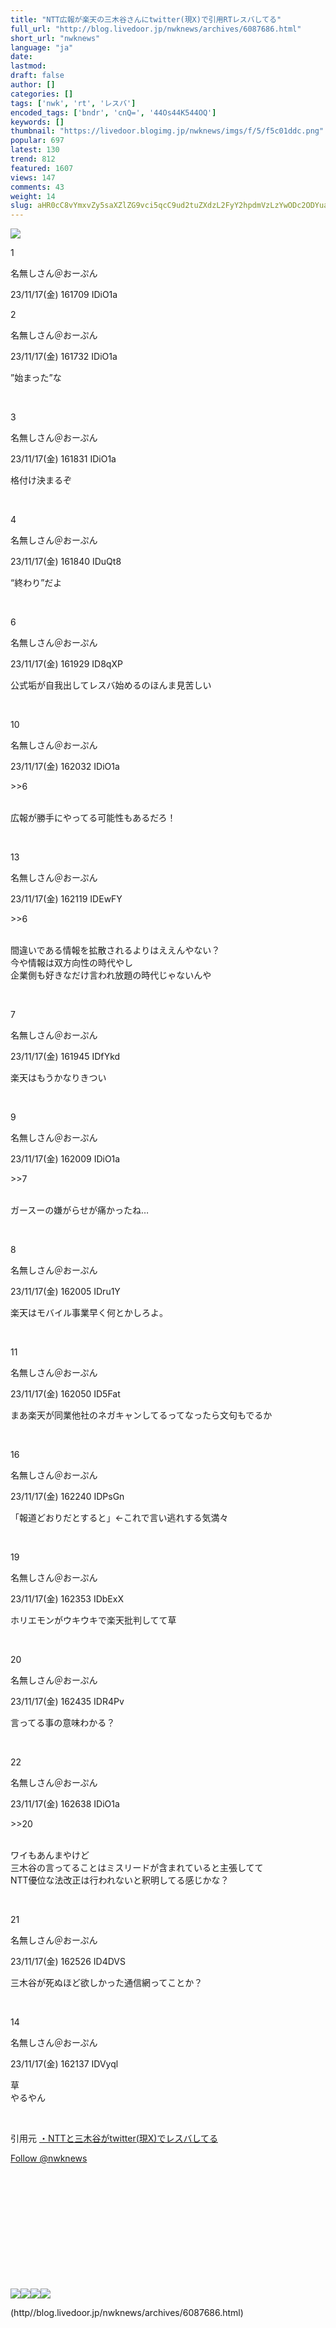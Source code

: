 ```yaml
---
title: "NTT広報が楽天の三木谷さんにtwitter(現X)で引用RTレスバしてる"
full_url: "http://blog.livedoor.jp/nwknews/archives/6087686.html"
short_url: "nwknews"
language: "ja"
date: 
lastmod: 
draft: false
author: []
categories: []
tags: ['nwk', 'rt', 'レスバ']
encoded_tags: ['bndr', 'cnQ=', '44Os44K544OQ']
keywords: []
thumbnail: "https://livedoor.blogimg.jp/nwknews/imgs/f/5/f5c01ddc.png"
popular: 697
latest: 130
trend: 812
featured: 1607
views: 147
comments: 43
weight: 14
slug: aHR0cC8vYmxvZy5saXZlZG9vci5qcC9ud2tuZXdzL2FyY2hpdmVzLzYwODc2ODYuaHRtbA==
---
```


![](https://livedoor.blogimg.jp/nwknews/imgs/f/5/f5c01ddc.png)

<div><p class='t_h'>1 <p>名無しさん＠おーぷん</p> <p> 23/11/17(金) 161709 IDiO1a</p></p><p class='t_h'>2 <p>名無しさん＠おーぷん</p> <p> 23/11/17(金) 161732 IDiO1a</p></p> <p class='t_b'> ”始まった”な <br></p><br> <p class='t_h'>3 <p>名無しさん＠おーぷん</p> <p> 23/11/17(金) 161831 IDiO1a</p></p> <p class='t_b'> 格付け決まるぞ <br></p><br> <p class='t_h'>4 <p>名無しさん＠おーぷん</p> <p> 23/11/17(金) 161840 IDuQt8</p></p> <p class='t_b'> “終わり”だよ <br></p><br> <p class='t_h'>6 <p>名無しさん＠おーぷん</p> <p> 23/11/17(金) 161929 ID8qXP</p></p> <p class='t_b'> 公式垢が自我出してレスバ始めるのほんま見苦しい <br></p><br> <p class='t_h t_i'>10 <p>名無しさん＠おーぷん</p> <p> 23/11/17(金) 162032 IDiO1a</p></p> <p class='t_b t_i'> <p class='anchor'>>>6</p><br>広報が勝手にやってる可能性もあるだろ！ <br></p><br> <p class='t_h t_i'>13 <p>名無しさん＠おーぷん</p> <p> 23/11/17(金) 162119 IDEwFY</p></p> <p class='t_b t_i'> <p class='anchor'>>>6</p><br>間違いである情報を拡散されるよりはええんやない？<br>今や情報は双方向性の時代やし<br>企業側も好きなだけ言われ放題の時代じゃないんや <br></p><br> <p class='t_h'>7 <p>名無しさん＠おーぷん</p> <p> 23/11/17(金) 161945 IDfYkd</p></p> <p class='t_b'> 楽天はもうかなりきつい <br></p><br> <p class='t_h t_i'>9 <p>名無しさん＠おーぷん</p> <p> 23/11/17(金) 162009 IDiO1a</p></p> <p class='t_b t_i'> <p class='anchor'>>>7</p><br>ガースーの嫌がらせが痛かったね… <br></p><br> <p class='t_h'>8 <p>名無しさん＠おーぷん</p> <p> 23/11/17(金) 162005 IDru1Y</p></p> <p class='t_b'> 楽天はモバイル事業早く何とかしろよ。 <br></p><br> <p class='t_h'>11 <p>名無しさん＠おーぷん</p> <p> 23/11/17(金) 162050 ID5Fat</p></p> <p class='t_b'> まあ楽天が同業他社のネガキャンしてるってなったら文句もでるか <br></p><br> <p class='t_h'>16 <p>名無しさん＠おーぷん</p> <p> 23/11/17(金) 162240 IDPsGn</p></p> <p class='t_b'> 「報道どおりだとすると」←これで言い逃れする気満々 <br></p><br> <p class='t_h'>19 <p>名無しさん＠おーぷん</p> <p> 23/11/17(金) 162353 IDbExX</p></p> <p class='t_b'> ホリエモンがウキウキで楽天批判してて草 <br></p><br> <p class='t_h'>20 <p>名無しさん＠おーぷん</p> <p> 23/11/17(金) 162435 IDR4Pv</p></p> <p class='t_b'> 言ってる事の意味わかる？ <br></p><br> <p class='t_h t_i'>22 <p>名無しさん＠おーぷん</p> <p> 23/11/17(金) 162638 IDiO1a</p></p> <p class='t_b t_i'> <p class='anchor'>>>20</p><br>ワイもあんまやけど<br>三木谷の言ってることはミスリードが含まれていると主張してて<br>NTT優位な法改正は行われないと釈明してる感じかな？ <br></p><br> <p class='t_h'>21 <p>名無しさん＠おーぷん</p> <p> 23/11/17(金) 162526 ID4DVS</p></p> <p class='t_b'> 三木谷が死ぬほど欲しかった通信網ってことか？ <br></p><br> <p class='t_h'>14 <p>名無しさん＠おーぷん</p> <p> 23/11/17(金) 162137 IDVyql</p></p> <p class='t_b'> 草<br>やるやん <br></p><br> <p>引用元 <a href='http//2chspa.com/thread/livejupiter/1700205429' target='_blank'>・</a><a href='https//hayabusa.open2ch.net/test/read.cgi/livejupiter/1700205429/' target='_blank'>NTTと三木谷がtwitter(現X)でレスバしてる</a></p><a href='https//twitter.com/nwknews?ref_src=twsrc%5Etfw' class='twitter-follow-button'>Follow @nwknews</a><p><b><br></b></p><p><b><br></b></p><p><b><br></b></p><p><b><br></b></p><p><b><br></b></p><p><b><br></b></p><a href='https//www.amazon.co.jp/gp/product/B097QQKLF6/ref=as_li_tl?ie=UTF8&camp=247&creative=1211&creativeASIN=B097QQKLF6&linkCode=as2&tag=omosironetton-22&linkId=5dc74d3292da2336cd1f10e57fa8503a' target='_blank'><img src='//ws-fe.amazon-adsystem.com/widgets/q?_encoding=UTF8&MarketPlace=JP&ASIN=B097QQKLF6&ServiceVersion=20070822&ID=AsinImage&WS=1&Format=_SL250_&tag=omosironetton-22' border='0'></a><a href='https//www.amazon.co.jp/gp/product/B078X8FS62/ref=as_li_tl?ie=UTF8&camp=247&creative=1211&creativeASIN=B078X8FS62&linkCode=as2&tag=omosironetton-22&linkId=bb07d4848f8da75715e54ee8217ea0cd' target='_blank'><img src='//ws-fe.amazon-adsystem.com/widgets/q?_encoding=UTF8&MarketPlace=JP&ASIN=B078X8FS62&ServiceVersion=20070822&ID=AsinImage&WS=1&Format=_SL250_&tag=omosironetton-22' border='0'></a><a href='https//www.amazon.co.jp/gp/product/B00QT9X9Y0/ref=as_li_tl?ie=UTF8&camp=247&creative=1211&creativeASIN=B00QT9X9Y0&linkCode=as2&tag=omosironetton-22&linkId=320d933e2989d7d9285f3e3ade8880ce' target='_blank'><img src='//ws-fe.amazon-adsystem.com/widgets/q?_encoding=UTF8&MarketPlace=JP&ASIN=B00QT9X9Y0&ServiceVersion=20070822&ID=AsinImage&WS=1&Format=_SL250_&tag=omosironetton-22' border='0'></a><a href='https//www.amazon.co.jp/%E8%87%AA%E5%88%86%E3%81%AE%E4%B8%AD%E3%81%AB%E6%AF%92%E3%82%92%E6%8C%81%E3%81%A6-%E6%96%B0%E8%A3%85%E7%89%88-%E9%9D%92%E6%98%A5%E6%96%87%E5%BA%AB-%E5%B2%A1%E6%9C%AC-%E5%A4%AA%E9%83%8E/dp/4413096843?qid=1643697528&s=books&sr=1-2&linkCode=li3&tag=omosironetton-22&linkId=900c4db06e11ed72c158c90c03470a32&language=ja_JP&ref_=as_li_ss_il' target='_blank'><img src='//ws-fe.amazon-adsystem.com/widgets/q?_encoding=UTF8&ASIN=4413096843&Format=_SL250_&ID=AsinImage&MarketPlace=JP&ServiceVersion=20070822&WS=1&tag=omosironetton-22&language=ja_JP' border='0'></a><img src='https//ir-jp.amazon-adsystem.com/e/ir?t=omosironetton-22&language=ja_JP&l=li3&o=9&a=4413096843' width='1' height='1' border='0'> </div>

(http//blog.livedoor.jp/nwknews/archives/6087686.html)
